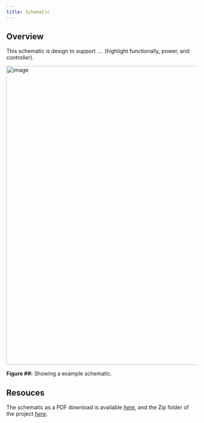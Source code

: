```yaml
---
title: Schematic
---
```


## Overview

This schematic is design to support .... (highlight functionally, power, and controller).


<img width="1147" height="787" alt="image" src="https://github.com/user-attachments/assets/87f81830-9b93-4804-a4b5-c5c74cf4a186" />

**Figure ##:** Showing a example schematic.


## Resouces

The schematic as a PDF download is available [*here*](http://digil.ink/l/3670yeZyXT), and the Zip folder of the project [*here*](dummyZip.zip).
